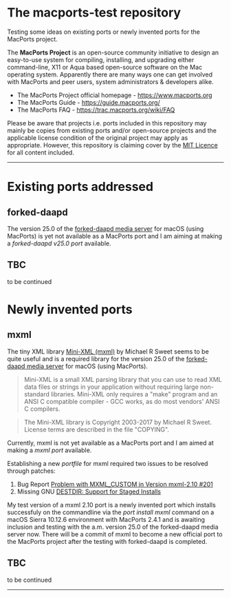 # The macports-test repository
Testing some ideas on existing ports or newly invented ports for the MacPorts project.

The **MacPorts Project** is an open-source community initiative to design an easy-to-use system for compiling, installing, and upgrading either command-line, X11 or Aqua based open-source software on the Mac operating system. Apparently there are many ways one can get involved with MacPorts and peer users, system administrators & developers alike.

- The MacPorts Project official homepage - https://www.macports.org
- The MacPorts Guide - https://guide.macports.org/
- The MacPorts FAQ - https://trac.macports.org/wiki/FAQ

Please be aware that projects i.e. ports included in this repository may mainly be copies from existing ports and/or open-source projects and the applicable license condition of the original project may apply as appropriate. However, this repository is claiming cover by the [MIT Licence](https://choosealicense.com/licenses/mit/) for all content included.
- - - 
# Existing ports addressed 
## forked-daapd
The version 25.0 of the [forked-daapd media server](https://ejurgensen.github.io/forked-daapd/) for macOS (using MacPorts) is yet not available as a MacPorts port and I am aiming at making a *forked-daapd v25.0 port* available.

## TBC
to be continued

# Newly invented ports
## mxml
The tiny XML library [Mini-XML (mxml)](https://github.com/michaelrsweet/mxml) by Michael R Sweet seems to be quite useful and is a required library for the version 25.0 of the [forked-daapd media server](https://ejurgensen.github.io/forked-daapd/) for macOS (using MacPorts).
> Mini-XML is a small XML parsing library that you can use to read XML data files or strings in your application without requiring large non-standard libraries. Mini-XML only requires a "make" program and an ANSI C compatible compiler - GCC works, as do most vendors' ANSI C compilers.

> The Mini-XML library is Copyright 2003-2017 by Michael R Sweet. License terms are described in the file "COPYING".

Currently, mxml is not yet available as a MacPorts port and I am aimed at making a *mxml port* available.

Establishing a new *portfile* for mxml required two issues to be resolved through patches:
1. Bug Report [Problem with MXML_CUSTOM in Version mxml-2.10 #201](https://github.com/michaelrsweet/mxml/issues/201)
2. Missing GNU [DESTDIR: Support for Staged Installs](http://www.gnu.org/prep/standards/html_node/DESTDIR.html)

My test version of a mxml 2.10 port is a newly invented port which installs successfuly on the commandline via the *port install mxml* command on a macOS Sierra 10.12.6 environment with MacPorts 2.4.1 and is awaiting inclusion and testing with the a.m. version 25.0 of the forked-daapd media server now. There will be a commit of mxml to become a new official port to the MacPorts project after the testing with forked-daapd is completed.

## TBC
to be continued
- - - 
